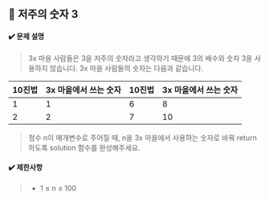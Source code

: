 ## :blue_book: 저주의 숫자 3

#### :heavy_check_mark: 문제 설명 
> 3x 마을 사람들은 3을 저주의 숫자라고 생각하기 때문에 3의 배수와 숫자 3을 사용하지 않습니다. 3x 마을 사람들의 숫자는 다음과 같습니다.

|10진법|3x 마을에서 쓰는 숫자|10진법|3x 마을에서 쓰는 숫자|
|------|---|---|----|
|1|1|6|8|
|2|2|7|10|

> 정수 n이 매개변수로 주어질 때, n을 3x 마을에서 사용하는 숫자로 바꿔 return하도록 solution 함수를 완성해주세요.

#### :heavy_check_mark: 제한사항
> * 1 ≤ n ≤ 100
